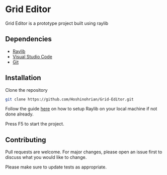# Grid Editor

Grid Editor is a prototype project built using raylib

## Dependencies

- <a href="https://raysan5.itch.io/raylib/purchase?popup=1" target="_blank">Raylib</a>
- <a href="https://code.visualstudio.com" target="_blank">Visual Studio Code</a>
- <a href="https://git-scm.com/downloads" target="_blank">Git</a>
## Installation

Clone the repository

```bash
git clone https://github.com/Hoshinohrian/Grid-Editor.git
```

Follow the guide <a href="https://jeannoelseneque.medium.com/game-development-with-raylib-c-16790c4b4f4b" target="_blank">here</a> on how to setup Raylib on your local machine if not done already.

Press F5 to start the project.

## Contributing
Pull requests are welcome. For major changes, please open an issue first to discuss what you would like to change.

Please make sure to update tests as appropriate.
